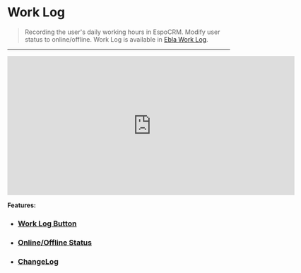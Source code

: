# Work Log  <a href="https://www.eblasoft.com.tr/espocrm-extension-page//work-log" target="_blank" id="ext-version" data-id="64a5599f1767c748d"></a>

> Recording the user's daily working hours in EspoCRM.
> Modify user status to online/offline.
> Work Log is available in [Ebla Work Log](https://www.eblasoft.com.tr/espocrm-extension-page/work-log).


---

<iframe width="650" height="315" src="https://www.youtube.com/embed/kg95tBnObAI" frameborder="0" allow="accelerometer; autoplay; clipboard-write; encrypted-media; gyroscope; picture-in-picture" allowfullscreen></iframe>

<br>

**Features:**

- ### [Work Log Button](work-log-button.md)

- ### [Online/Offline Status](online-offline.md)

- ### <font color=gray> [ChangeLog](changelog.md) </font>